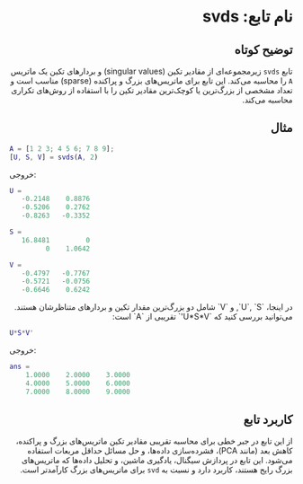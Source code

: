 
<div dir="rtl">

# نام تابع: svds

## توضیح کوتاه
تابع `svds` زیرمجموعه‌ای از مقادیر تکین (singular values) و بردارهای تکین یک ماتریس `A` را محاسبه می‌کند. این تابع برای ماتریس‌های بزرگ و پراکنده (sparse) مناسب است و تعداد مشخصی از بزرگ‌ترین یا کوچک‌ترین مقادیر تکین را با استفاده از روش‌های تکراری محاسبه می‌کند.

## مثال
<div dir="ltr">

```matlab
A = [1 2 3; 4 5 6; 7 8 9];
[U, S, V] = svds(A, 2)
```

خروجی:
```matlab
U =
   -0.2148    0.8876
   -0.5206    0.2762
   -0.8263   -0.3352

S =
   16.8481         0
         0    1.0642

V =
   -0.4797   -0.7767
   -0.5721   -0.0756
   -0.6646    0.6242
```

</div>
در اینجا، `U`, `S`, و `V` شامل دو بزرگ‌ترین مقدار تکین و بردارهای متناظرشان هستند. می‌توانید بررسی کنید که `U*S*V'` تقریبی از `A` است:
<div dir="ltr">

```matlab
U*S*V'
```

خروجی:
```matlab
ans =
    1.0000    2.0000    3.0000
    4.0000    5.0000    6.0000
    7.0000    8.0000    9.0000
```

</div>

## کاربرد تابع
از این تابع در جبر خطی برای محاسبه تقریبی مقادیر تکین ماتریس‌های بزرگ و پراکنده، کاهش بعد (مانند PCA)، فشرده‌سازی داده‌ها، و حل مسائل حداقل مربعات استفاده می‌شود. این تابع در پردازش سیگنال، یادگیری ماشین، و تحلیل داده‌ها که ماتریس‌های بزرگ رایج هستند، کاربرد دارد و نسبت به `svd` برای ماتریس‌های بزرگ کارآمدتر است.

</div>
